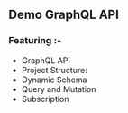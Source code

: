 ## Demo GraphQL API

### Featuring :-
 - GraphQL API
 - Project Structure:
 - Dynamic Schema
 - Query and Mutation
 - Subscription